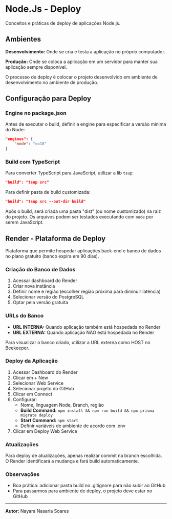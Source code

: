 # Node.Js - Deploy

Conceitos e práticas de deploy de aplicações Node.js.

## Ambientes

**Desenvolvimento:** Onde se cria e testa a aplicação no próprio computador.

**Produção:** Onde se coloca a aplicação em um servidor para manter sua aplicação sempre disponível.

O processo de deploy é colocar o projeto desenvolvido em ambiente de desenvolvimento no ambiente de produção.

## Configuração para Deploy

### Engine no package.json
Antes de executar o build, definir a engine para especificar a versão mínima do Node:

```json
"engines": {
    "node": ">=18"
}
```

### Build com TypeScript
Para converter TypeScript para JavaScript, utilizar a lib `tsup`:

```json
"build": "tsup src"
```

Para definir pasta de build customizada:
```json
"build": "tsup src --out-dir build"
```

Após o build, será criada uma pasta "dist" (ou nome customizado) na raiz do projeto. Os arquivos podem ser testados executando com `node` por serem JavaScript.

## Render - Plataforma de Deploy

Plataforma que permite hospedar aplicações back-end e banco de dados no plano gratuito (banco expira em 90 dias).

### Criação do Banco de Dados
1. Acessar dashboard do Render
2. Criar nova instância
3. Definir nome e região (escolher região próxima para diminuir latência)
4. Selecionar versão do PostgreSQL
5. Optar pela versão gratuita

### URLs do Banco
- **URL INTERNA:** Quando aplicação também está hospedada no Render
- **URL EXTERNA:** Quando aplicação NÃO está hospedada no Render

Para visualizar o banco criado, utilizar a URL externa como HOST no Beekeeper.

### Deploy da Aplicação
1. Acessar Dashboard do Render
2. Clicar em + New
3. Selecionar Web Service
4. Selecionar projeto do GitHub
5. Clicar em Connect
6. Configurar:
   - Nome, linguagem Node, Branch, região
   - **Build Command:** `npm install && npm run build && npx prisma migrate deploy`
   - **Start Command:** `npm start`
   - Definir variáveis de ambiente de acordo com .env
7. Clicar em Deploy Web Service

### Atualizações
Para deploy de atualizações, apenas realizar commit na branch escolhida. O Render identificará a mudança e fará build automaticamente.

### Observações
- Boa prática: adicionar pasta build no .gitignore para não subir ao GitHub
- Para passarmos para ambiente de deploy, o projeto deve estar no GitHub

---

**Autor:** Nayara Nasaria Soares
